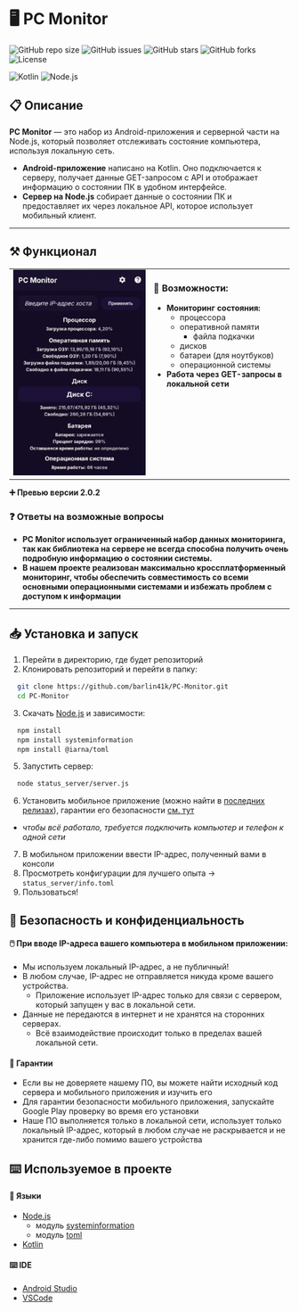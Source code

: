 # 🖥️ PC Monitor
![GitHub repo size](https://img.shields.io/github/repo-size/barlin41k/PC-Monitor?style=for-the-badge)
![GitHub issues](https://img.shields.io/github/issues/barlin41k/PC-Monitor?style=for-the-badge)
![GitHub stars](https://img.shields.io/github/stars/barlin41k/PC-Monitor?style=for-the-badge)
![GitHub forks](https://img.shields.io/github/forks/barlin41k/PC-Monitor?style=for-the-badge)
![License](https://img.shields.io/github/license/barlin41k/PC-Monitor?style=for-the-badge)

![Kotlin](https://img.shields.io/badge/Kotlin-0095D5?style=for-the-badge&logo=kotlin&logoColor=white)
![Node.js](https://img.shields.io/badge/Node.js-339933?style=for-the-badge&logo=nodedotjs&logoColor=white)

## 📋 Описание

**PC Monitor** — это набор из Android-приложения и серверной части на Node.js, который позволяет отслеживать состояние компьютера, используя локальную сеть.

- **Android-приложение** написано на Kotlin. Оно подключается к серверу, получает данные GET-запросом с API и отображает информацию о состоянии ПК в удобном интерфейсе.
- **Сервер на Node.js** собирает данные о состоянии ПК и предоставляет их через локальное API, которое использует мобильный клиент.

---

## ⚒️ Функционал

<table>
  <tr>
    <td width="50%">
      <img src="https://raw.githubusercontent.com/barlin41k/PC-Monitor/main/gifs/animation_2.0.2.gif" width="100%" alt="Превью">
    </td>
    <td width="50%" valign="top">
      <h3>🧠 Возможности:</h3>
      <ul>
        <li><b>Мониторинг состояния:</b>
          <ul>
            <li>процессора</li>
            <li>оперативной памяти
            <ul><li>файла подкачки</li></ul>
            </li>
            <li>дисков</li>
            <li>батареи (для ноутбуков)</li>
            <li>операционной системы</li>
          </ul>
        </li>
        <li><b>Работа через GET-запросы в локальной сети</b></li>
      </ul>
    </td>
  </tr>
</table>

**➕ Превью версии 2.0.2**

### ❓ Ответы на возможные вопросы
- **PC Monitor использует ограниченный набор данных мониторинга, так как библиотека на сервере не всегда способна получить очень подробную информацию о состоянии системы.**
- **В нашем проекте реализован максимально кроссплатформенный мониторинг, чтобы обеспечить совместимость со всеми основными операционными системами и избежать проблем с доступом к информации**

---

## 📥 Установка и запуск

1. Перейти в директорию, где будет репозиторий
2. Клонировать репозиторий и перейти в папку:
```bash
  git clone https://github.com/barlin41k/PC-Monitor.git
  cd PC-Monitor
```
3. Скачать [Node.js](https://nodejs.org/en) и зависимости:
```bash
  npm install
  npm install systeminformation
  npm install @iarna/toml
```
5. Запустить сервер:
```bash
  node status_server/server.js
```
6. Установить мобильное приложение (можно найти в [последних релизах](https://github.com/barlin41k/PC-Monitor/releases)), гарантии его безопасности [см. тут](https://github.com/barlin41k/PC-Monitor?tab=readme-ov-file#-%D0%B3%D0%B0%D1%80%D0%B0%D0%BD%D1%82%D0%B8%D0%B8)
- *чтобы всё работало, требуется подключить компьютер и телефон к одной сети*
7. В мобильном приложении ввести IP-адрес, полученный вами в консоли
8. Просмотреть конфигурации для лучшего опыта -> `status_server/info.toml`
9. Пользоваться!

## 🔐 Безопасность и конфиденциальность

#### 🖱️ При вводе IP-адреса вашего компьютера в мобильном приложении:

- Мы используем локальный IP-адрес, а не публичный!
- В любом случае, IP-адрес не отправляется никуда кроме вашего устройства.
  - Приложение использует IP-адрес только для связи с сервером, который запущен у вас в локальной сети.
- Данные не передаются в интернет и не хранятся на сторонних серверах.
  - Всё взаимодействие происходит только в пределах вашей локальной сети.

#### 📃 Гарантии

- Если вы не доверяете нашему ПО, вы можете найти исходный код сервера и мобильного приложения и изучить его
- Для гарантии безопасности мобильного приложения, запускайте Google Play проверку во время его установки
- Наше ПО выполняется только в локальной сети, использует только локальный IP-адрес, который в любом случае не раскрывается и не хранится где-либо помимо вашего устройства

## ⌨️ Используемое в проекте
#### 🔧 Языки
- [Node.js](https://nodejs.org/en)
  - модуль [systeminformation](https://www.npmjs.com/package/systeminformation)
  - модуль [toml](https://www.npmjs.com/package/@iarna/toml)
- [Kotlin](https://kotlinlang.org/)
#### ⌨️ IDE
- [Android Studio](https://developer.android.com/studio?hl=en)
- [VSCode](https://code.visualstudio.com/)